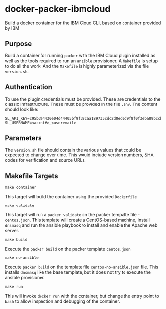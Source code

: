 # docker-packer-ibmcloud
Build a docker container for the IBM Cloud CLI, based on container provided by IBM

## Purpose
Build a container for running `packer` with the IBM Cloud plugin installed as well as the tools required to run an `ansible` provisioner. A `Makefile` is setup to do all the work. And the `Makefile` is highly parameterized via the file `version.sh`.

## Authentication
To use the plugin credentials must be provided. These are credentials
to the classic infrastructure. These must be provided in the file
`.env`. The content should look like:

    SL_API_KEY=c95b3e4430e04d44405bf9f39caa189735cdc2d0ed0d9f8f0f3eba89bccb9784
    SL_USERNAME=<accnt#>_<useremail>


## Parameters
The `version.sh` file should contain the various values that could be expected to change over time. This would include version numbers, SHA codes for verification and source URLs.

## Makefile Targets

    make container
  This target will build the container using the provided `Dockerfile`

    make validate
  This target will run a `packer validate` on the packer tempalte file - `centos.json`. This template will create a CentOS-based machine, install `dnsmasq` and run the ansible playbook to install and enable the Apache web server.

    make build
  Execute the `packer build` on the packer template  `centos.json`

    make no-ansible
  Execute `packer build` on the template file `centos-no-ansible.json` file. This installs `dnsmasq` like the base template, but it does not try to execute the ansible provisioner.

    make run
  This will invoke `docker run` with the container, but change the entry point to `bash` to allow inspection and debugging of the container.
  
